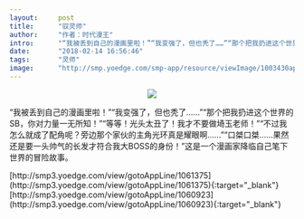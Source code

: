 ```yaml
---
layout:     post
title:      "驭灵师"
author:     "作者：时代漫王"
intro:      "“我被丢到自己的漫画里啦！”“我变强了，但也秃了……”“那个把我扔进这个世界的SB，你对力量一无所知！”“等等！光头太丑了！我才不要做埼玉老师！”“不过我怎么就成了配角呢？旁边那个家伙的主角光环真是耀眼啊……”“口桀口桀……果然还是要一头帅气的长发才符合我大BOSS的身份！”这是一个漫画家降临自己笔下世界的冒险故事。"
date:       "2018-02-14 16:56:46"
tags:       "灵师"
image:      "http://smp.yoedge.com/smp-app/resource/viewImage/1003430appline.png"
---
```

<div style="text-align: center">
<p><img src="http://smp.yoedge.com/smp-app/resource/viewImage/1003430appline.png"/></p>
</div>
<p class="post-meta">
<span>“我被丢到自己的漫画里啦！”“我变强了，但也秃了……”“那个把我扔进这个世界的SB，你对力量一无所知！”“等等！光头太丑了！我才不要做埼玉老师！”“不过我怎么就成了配角呢？旁边那个家伙的主角光环真是耀眼啊……”“口桀口桀……果然还是要一头帅气的长发才符合我大BOSS的身份！”这是一个漫画家降临自己笔下世界的冒险故事。</span>
</p>
[http://smp3.yoedge.com/view/gotoAppLine/1061375](http://smp3.yoedge.com/view/gotoAppLine/1061375){:target="_blank"}
[http://smp3.yoedge.com/view/gotoAppLine/1060923](http://smp3.yoedge.com/view/gotoAppLine/1060923){:target="_blank"}


